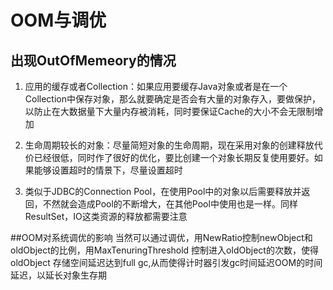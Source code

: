 # OOM与调优
## 出现OutOfMemeory的情况
1. 应用的缓存或者Collection：如果应用要缓存Java对象或者是在一个Collection中保存对象，那么就要确定是否会有大量的对象存入，要做保护，以防止在大数据量下大量内存被消耗，同时要保证Cache的大小不会无限制增加

2. 生命周期较长的对象：尽量简短对象的生命周期，现在采用对象的创建释放代价已经很低，同时作了很好的优化，要比创建一个对象长期反复使用要好。如果能够设置超时的情景下，尽量设置超时

3. 类似于JDBC的Connection Pool，在使用Pool中的对象以后需要释放并返回，不然就会造成Pool的不断增大，在其他Pool中使用也是一样。同样ResultSet，IO这类资源的释放都需要注意

##OOM对系统调优的影响
当然可以通过调优，用NewRatio控制newObject和oldObject的比例，用MaxTenuringThreshold 控制进入oldObject的次数，使得oldObject 存储空间延迟达到full gc,从而使得计时器引发gc时间延迟OOM的时间延迟，以延长对象生存期
